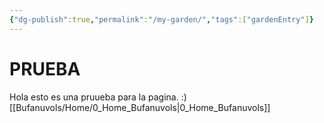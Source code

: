 ```yaml
---
{"dg-publish":true,"permalink":"/my-garden/","tags":["gardenEntry"]}
---
```



# PRUEBA
Hola esto es una pruueba para la pagina. :) [[Bufanuvols/Home/0_Home_Bufanuvols\|0_Home_Bufanuvols]]